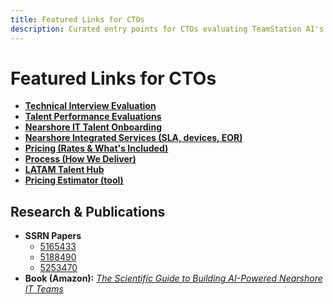```yaml
---
title: Featured Links for CTOs
description: Curated entry points for CTOs evaluating TeamStation AI's Nearshore IT Co-Pilot™.
---
```


# Featured Links for CTOs

- **[Technical Interview Evaluation](https://teamstation.dev/technical-interview-evaluation)**  
- **[Talent Performance Evaluations](https://teamstation.dev/talent-performance-evaluations)**  
- **[Nearshore IT Talent Onboarding](https://teamstation.dev/nearshore-it-talent-onboarding)**  
- **[Nearshore Integrated Services (SLA, devices, EOR)](https://teamstation.dev/nearshore-integrated-services)**  
- **[Pricing (Rates & What's Included)](https://teamstation.dev/nearshore-it-staff-augmentation-pricing)**  
- **[Process (How We Deliver)](https://teamstation.dev/nearshore-it-staff-augmentation-process)**  
- **[LATAM Talent Hub](https://teamstation.dev/latam-talent)**  
- **[Pricing Estimator (tool)](https://pricing.teamstation.dev/)**

## Research & Publications

- **SSRN Papers**  
  - [5165433](https://papers.ssrn.com/sol3/papers.cfm?abstract_id=5165433)  
  - [5188490](https://papers.ssrn.com/sol3/papers.cfm?abstract_id=5188490)  
  - [5253470](https://papers.ssrn.com/sol3/papers.cfm?abstract_id=5253470)
- **Book (Amazon):** [*The Scientific Guide to Building AI-Powered Nearshore IT Teams*](https://a.co/d/2B5zpDP)